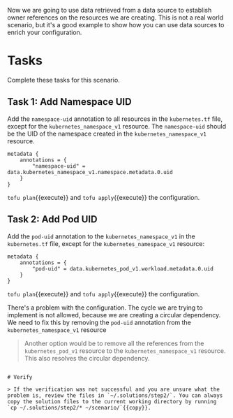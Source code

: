 Now we are going to use data retrieved from a data source to establish owner references on the resources we are creating. This is not a real world scenario, but it's a good example to show how you can use data sources to enrich your configuration.

# Tasks

Complete these tasks for this scenario. 

## Task 1: Add Namespace UID

Add the `namespace-uid` annotation to all resources in the `kubernetes.tf` file, except for the `kubernetes_namespace_v1` resource. The `namespace-uid` should be the UID of the namespace created in the `kubernetes_namespace_v1` resource.

```hcl
metadata {
    annotations = {
        "namespace-uid" = data.kubernetes_namespace_v1.namespace.metadata.0.uid
    }
}
```

`tofu plan`{{execute}} and `tofu apply`{{execute}} the configuration.

## Task 2: Add Pod UID

Add the `pod-uid` annotation to the `kubernetes_namespace_v1` in the `kubernetes.tf` file, except for the `kubernetes_namespace_v1` resource:

```hcl
metadata {
    annotations = {
        "pod-uid" = data.kubernetes_pod_v1.workload.metadata.0.uid
    }
}
```

`tofu plan`{{execute}} and `tofu apply`{{execute}} the configuration.

There's a problem with the configuration. The cycle we are trying to implement is not allowed, because we are creating a circular dependency. We need to fix this by removing the `pod-uid` annotation from the `kubernetes_namespace_v1` resource

> Another option would be to remove all the references from the `kubernetes_pod_v1` resource to the `kubernetes_namespace_v1` resource. This also resolves the circular dependency.

```shell

# Verify

> If the verification was not successful and you are unsure what the problem is, review the files in `~/.solutions/step2/`. You can always copy the solution files to the current working directory by running `cp ~/.solutions/step2/* ~/scenario/`{{copy}}.

